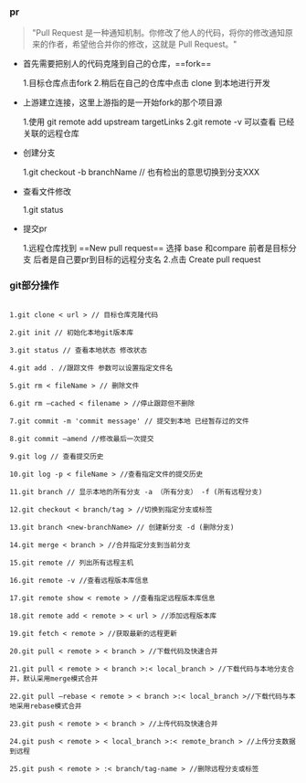 ### pr
> "Pull Request 是一种通知机制。你修改了他人的代码，将你的修改通知原来的作者，希望他合并你的修改，这就是 Pull Request。"

- 首先需要把别人的代码克隆到自己的仓库，==fork==


    1.目标仓库点击fork
    2.稍后在自己的仓库中点击 clone 到本地进行开发


- 上游建立连接，这里上游指的是一开始fork的那个项目源


    1.使用 git remote add upstream targetLinks 
    2.git remote -v 可以查看 已经关联的远程仓库
    
    
- 创建分支
    

    1.git checkout -b branchName // 也有检出的意思切换到分支XXX
    
- 查看文件修改


    1.git status
    
- 提交pr 
    
    1.远程仓库找到 ==New pull request== 选择 base 和compare 前者是目标分支 后者是自己要pr到目标的远程分支名
    2.点击 Create pull request


### git部分操作
```

1.git clone < url > // 目标仓库克隆代码

2.git init // 初始化本地git版本库

3.git status // 查看本地状态 修改状态

4.git add . //跟踪文件 参数可以设置指定文件名

5.git rm < fileName > // 删除文件

6.git rm –cached < filename > //停止跟踪但不删除

7.git commit -m 'commit message' // 提交到本地 已经暂存过的文件

8.git commit –amend //修改最后一次提交

9.git log // 查看提交历史

10.git log -p < fileName > //查看指定文件的提交历史

11.git branch // 显示本地的所有分支 -a （所有分支） -f (所有远程分支)

12.git checkout < branch/tag > //切换到指定分支或标签

13.git branch <new-branchName> // 创建新分支 -d (删除分支)

14.git merge < branch > //合并指定分支到当前分支

15.git remote // 列出所有远程主机

16.git remote -v //查看远程版本库信息

17.git remote show < remote > //查看指定远程版本库信息

18.git remote add < remote > < url > //添加远程版本库

19.git fetch < remote > //获取最新的远程更新

20.git pull < remote > < branch > //下载代码及快速合并

21.git pull < remote > < branch >:< local_branch > //下载代码与本地分支合并，默认采用merge模式合并

22.git pull –rebase < remote > < branch >:< local_branch >//下载代码与本地采用rebase模式合并

23.git push < remote > < branch > //上传代码及快速合并

24.git push < remote > < local_branch >:< remote_branch > //上传分支数据到远程

25.git push < remote > :< branch/tag-name > //删除远程分支或标签


```

